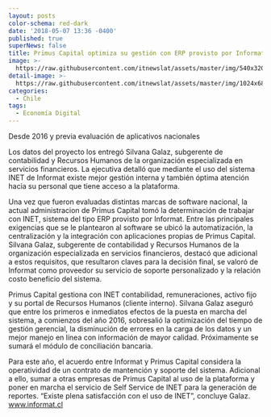 ```yaml
---
layout: posts
color-schema: red-dark
date: '2018-05-07 13:36 -0400'
published: true
superNews: false
title: Primus Capital optimiza su gestión con ERP provisto por Informat
image: >-
  https://raw.githubusercontent.com/itnewslat/assets/master/img/540x320/Primuscapital-p.jpg
detail-image: >-
  https://raw.githubusercontent.com/itnewslat/assets/master/img/1024x680/Primuscapital-g.jpg
categories:
  - Chile
tags:
  - Economía Digital
---
```

Desde 2016 y previa evaluación de aplicativos nacionales

Los datos del proyecto los entregó Silvana Galaz, subgerente de contabilidad y Recursos Humanos de la organización especializada en servicios financieros. La ejecutiva detalló que mediante el uso del sistema INET de Informat existe mejor gestión interna y también óptima atención hacia su personal que tiene acceso a la plataforma.
 
Una vez que fueron evaluadas distintas marcas de software nacional, la actual administracion de Primus Capital tomó la determinación de trabajar con INET, sistema del tipo ERP provisto por Informat. Entre las principales exigencias que se le plantearon al software se ubicó la automatización, la centralización  y la integración con aplicaciones propias de Primus Capital. Silvana Galaz, subgerente de contabilidad y Recursos Humanos de la organización especializada en servicios financieros, destacó que adicional a estos requisitos, que resultaron claves para la decisión final, se valoró de Informat como proveedor su servicio de soporte personalizado y la relación costo beneficio del sistema.

Primus Capital gestiona con INET contabilidad, remuneraciones, activo fijo y su portal de Recursos Humanos (cliente interno). Silvana Galaz aseguró que entre los primeros e inmediatos efectos de la puesta en marcha del sistema, a comienzos del año 2016, sobresalió la optimización del tiempo de gestión gerencial, la disminución de errores en la carga de los datos y un mejor manejo en línea con información de mayor calidad. Próximamente se sumará el módulo de conciliación bancaria.

Para este año, el acuerdo entre Informat y Primus Capital considera la operatividad de un contrato de mantención y soporte del sistema. Adicional a ello, sumar a otras empresas de Primus Capital al uso de la plataforma y poner en marcha el servicio de Self Service de INET para la generación de reportes. “Existe plena satisfacción con el uso de INET”, concluye Galaz.
www.informat.cl
